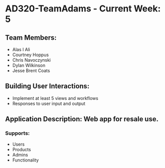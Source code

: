 
# AD320-TeamAdams - Current Week: 5

## Team Members:
* Alas I Ali
* Courtney Hoppus
* Chris Navoczynski
* Dylan Wilkinson
* Jesse Brent Coats

## Building User Interactions:
* Implement at least 5 views and workflows
* Responses to user input and output

## Application Description: Web app for resale use.
### Supports:
* Users
* Products
* Admins
* Functionality
